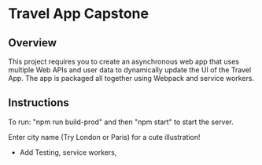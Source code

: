 # Travel App Capstone

## Overview
This project requires you to create an asynchronous web app that uses multiple Web APIs and user data to dynamically update the UI of the Travel App. The app is packaged all together using Webpack and service workers.

## Instructions
To run: "npm run build-prod" and then "npm start" to start the server.

Enter city name (Try London or Paris) for a cute illustration!


- Add Testing, service workers, 
